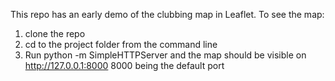This repo has an early demo of the clubbing map in Leaflet.
To see the map:
1. clone the repo
2. cd to the project folder from the command line
3. Run python -m SimpleHTTPServer and the map should be visible on http://127.0.0.1:8000 8000 being the default port
